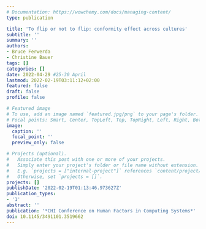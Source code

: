 ```yaml
---
# Documentation: https://wowchemy.com/docs/managing-content/
type: publication

title: 'To flip or not to flip: conformity effect across cultures'
subtitle: ''
summary: ''
authors:
- Bruce Ferwerda
- Christine Bauer
tags: []
categories: []
date: 2022-04-29 #25-30 April
lastmod: 2022-02-19T03:11:12+02:00
featured: false
draft: false
profile: false

# Featured image
# To use, add an image named `featured.jpg/png` to your page's folder.
# Focal points: Smart, Center, TopLeft, Top, TopRight, Left, Right, BottomLeft, Bottom, BottomRight.
image:
  caption: ''
  focal_point: ''
  preview_only: false

# Projects (optional).
#   Associate this post with one or more of your projects.
#   Simply enter your project's folder or file name without extension.
#   E.g. `projects = ["internal-project"]` references `content/project/deep-learning/index.md`.
#   Otherwise, set `projects = []`.
projects: []
publishDate: '2022-02-19T01:13:46.973627Z'
publication_types:
- '1'
abstract: ''
publication: '*CHI Conference on Human Factors in Computing Systems*'
doi: 10.1145/3491101.3519662
---
```

